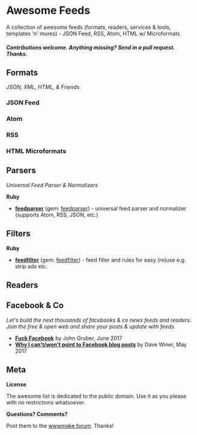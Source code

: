 


# Awesome Feeds

A collection of awesome feeds (formats, readers, services &amp; tools, templates 'n' mores) - JSON Feed, RSS, Atom, HTML w/ Microformats

#### _Contributions welcome. Anything missing? Send in a pull request. Thanks._



## Formats

_JSON, XML, HTML, & Friends_


### JSON Feed

### Atom

### RSS

### HTML Microformats




## Parsers

_Universal Feed Parser & Normalizers_

**Ruby**

- [**feedparser**](https://github.com/feedparser/feedparser) (gem: [feedparser](https://rubygems.org/gems/feedparser)) - universal feed parser and normalizer (supports Atom, RSS, JSON, etc.)



## Filters

**Ruby**

- [**feedfilter**](https://github.com/feedparser/feedfilter) (gem: [feedfilter](https://rubygems.org/gems/feedfilter)) - feed filter and rules for easy (re)use e.g. strip ads etc.



## Readers



## Facebook & Co

_Let's build the next thousands of facebooks & co news feeds and readers. Join the free & open web and share your posts & update with feeds._

- [**Fuck Facebook**](https://daringfireball.net/2017/06/fuck_facebook) by John Gruber, June 2017 
- [**Why I can't/won't point to Facebook blog posts**]() by Dave Winer, May 2017 



## Meta

**License**

The awesome list is dedicated to the public domain. Use it as you please with no restrictions whatsoever.

**Questions? Comments?**

Post them to the [wwwmake forum](http://groups.google.com/group/wwwmake). Thanks!
